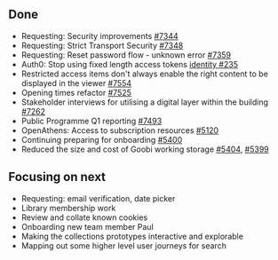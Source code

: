 ## Done
-	Requesting: Security improvements [#7344](https://github.com/wellcomecollection/wellcomecollection.org/issues/7344)
-	Requesting: Strict Transport Security [#7348](https://github.com/wellcomecollection/wellcomecollection.org/issues/7348)
-	Requesting: Reset password flow - unknown error [#7359](https://github.com/wellcomecollection/wellcomecollection.org/issues/7359)
-	Auth0: Stop using fixed length access tokens [identity #235](https://github.com/wellcomecollection/identity/issues/235)
-	Restricted access items don't always enable the right content to be displayed in the viewer [#7554](https://github.com/wellcomecollection/wellcomecollection.org/issues/7554)
-	Opening times refactor [#7525](https://github.com/wellcomecollection/wellcomecollection.org/issues/7525)
-	Stakeholder interviews for utilising a digital layer within the building [#7262](https://github.com/wellcomecollection/wellcomecollection.org/issues/7262)
-	Public Programme Q1 reporting [#7493](https://github.com/wellcomecollection/wellcomecollection.org/issues/7493)
-	OpenAthens: Access to subscription resources [#5120](https://github.com/wellcomecollection/platform/issues/5120)
-	Continuing preparing for onboarding [#5400](https://github.com/wellcomecollection/platform/issues/5400)
-	Reduced the size and cost of Goobi working storage  [#5404](https://github.com/wellcomecollection/platform/issues/5404), [#5399](https://github.com/wellcomecollection/platform/issues/5399)

## Focusing on next
-	Requesting: email verification, date picker
- Library membership work
- Review and collate known cookies
-	Onboarding new team member Paul
-	Making the collections prototypes interactive and explorable
-	Mapping out some higher level user journeys for search
